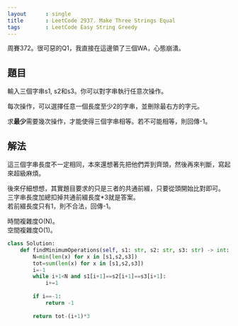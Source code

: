 ```yaml
---
layout      : single
title       : LeetCode 2937. Make Three Strings Equal
tags        : LeetCode Easy String Greedy
---
```

周賽372。很可惡的Q1，我直接在這邊領了三個WA，心態崩潰。  

## 題目

輸入三個字串s1, s2和s3。你可以對字串執行任意次操作。  

每次操作，可以選擇任意一個長度至少2的字串，並刪除最右方的字元。  

求**最少**需要幾次操作，才能使得三個字串相等。若不可能相等，則回傳-1。  

## 解法

這三個字串長度不一定相同，本來還想著先把他們弄到齊頭，然後再來判斷，寫起來超級麻煩。  

後來仔細想想，其實題目要求的只是三者的共通前綴，只要從頭開始比對即可。  
三字串長度加總扣掉共通前綴長度\*3就是答案。  
若前綴長度只有1，則不合法，回傳-1。  

時間複雜度O(N)。  
空間複雜度O(1)。  

```python
class Solution:
    def findMinimumOperations(self, s1: str, s2: str, s3: str) -> int:
        N=min(len(x) for x in [s1,s2,s3])
        tot=sum(len(x) for x in [s1,s2,s3])
        i=-1
        while i+1<N and s1[i+1]==s2[i+1]==s3[i+1]:
            i+=1
        
        if i==-1:
            return -1
            
        return tot-(i+1)*3
```
